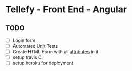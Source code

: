 # Tellefy - Front End - Angular

## TODO
- [ ] Login form
- [ ] Automated Unit Tests
- [ ] Create HTML Form with all [attributes](https://www.w3schools.com/html/html_form_attributes.asp]) in it
- [ ] setup travis CI
- [ ] setup heroku for deployment